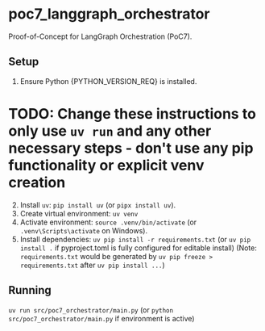 # poc7_langgraph_orchestrator

Proof-of-Concept for LangGraph Orchestration (PoC7).

## Setup

1. Ensure Python {PYTHON_VERSION_REQ} is installed.

# TODO: Change these instructions to only use `uv run` and any other necessary steps - don't use any pip functionality or explicit venv creation

2. Install `uv`: `pip install uv` (or `pipx install uv`).
3. Create virtual environment: `uv venv`
4. Activate environment: `source .venv/bin/activate` (or `.venv\Scripts\activate` on Windows).
5. Install dependencies: `uv pip install -r requirements.txt` (or `uv pip install .` if pyproject.toml is fully configured for editable install)
   (Note: `requirements.txt` would be generated by `uv pip freeze > requirements.txt` after `uv pip install ...`)

## Running

`uv run src/poc7_orchestrator/main.py` (or `python src/poc7_orchestrator/main.py` if environment is active)

